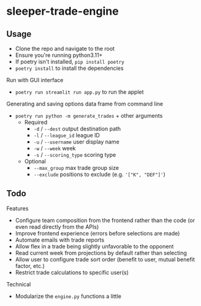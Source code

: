 # sleeper-trade-engine

## Usage

- Clone the repo and navigate to the root
- Ensure you're running python3.11+
- If poetry isn't installed, `pip install poetry`
- `poetry install` to install the dependencies

Run with GUI interface
- `poetry run streamlit run app.py` to run the applet

Generating and saving options data frame from command line
- `poetry run python -m generate_trades` + other arguments
    - Required
        - `-d` / `--dest` output destination path
        - `-l` / `--league_id` league ID
        - `-u` / `--username` user display name
        - `-w` / `--week` week
        - `-s` / `--scoring_type` scoring type
    - Optional
        - `--max_group` max trade group size
        - `--exclude` positions to exclude (e.g. `'["K", "DEF"]'`)

## Todo

Features
- Configure team composition from the frontend rather than the code (or even read directly from the APIs)
- Improve frontend experience (errors before selections are made)
- Automate emails with trade reports
- Allow flex in a trade being slightly unfavorable to the opponent
- Read current week from projections by default rather than selecting
- Allow user to configure trade sort order (benefit to user, mutual benefit factor, etc.)
- Restrict trade calculations to specific user(s)

Technical
- Modularize the `engine.py` functions a little